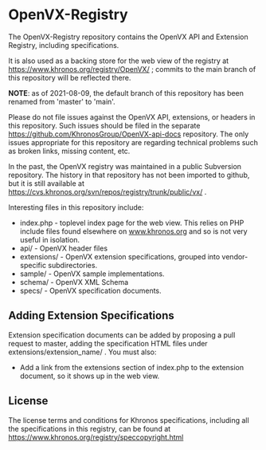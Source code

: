 # OpenVX-Registry

The OpenVX-Registry repository contains the OpenVX API and Extension
Registry, including specifications.

It is also used as a backing store for the web view of the registry at
https://www.khronos.org/registry/OpenVX/ ; commits to the main branch of this
repository will be reflected there.

**NOTE**: as of 2021-08-09, the default branch of this repository has
been renamed from 'master' to 'main'.

Please do not file issues against the OpenVX API, extensions, or headers in
this repository. Such issues should be filed in the separate
https://github.com/KhronosGroup/OpenVX-api-docs repository. The only issues
appropriate for this repository are regarding technical problems such as
broken links, missing content, etc.

In the past, the OpenVX registry was maintained in a public Subversion
repository. The history in that repository has not been imported to github,
but it is still available at
https://cvs.khronos.org/svn/repos/registry/trunk/public/vx/ .

Interesting files in this repository include:

* index.php - toplevel index page for the web view. This relies on PHP
  include files found elsewhere on www.khronos.org and so is not very useful
  in isolation.
* api/ - OpenVX header files
* extensions/ - OpenVX extension specifications, grouped into
  vendor-specific subdirectories.
* sample/ - OpenVX sample implementations.
* schema/ - OpenVX XML Schema
* specs/ - OpenVX specification documents.


## Adding Extension Specifications

Extension specification documents can be added by proposing a pull request
to master, adding the specification HTML files under
extensions/extension_name/ . You must also:

* Add a link from the extensions section of index.php to the extension
  document, so it shows up in the web view.
  
## License

The license terms and conditions for Khronos specifications, including 
all the specifications in this registry, can be found at
https://www.khronos.org/registry/speccopyright.html
